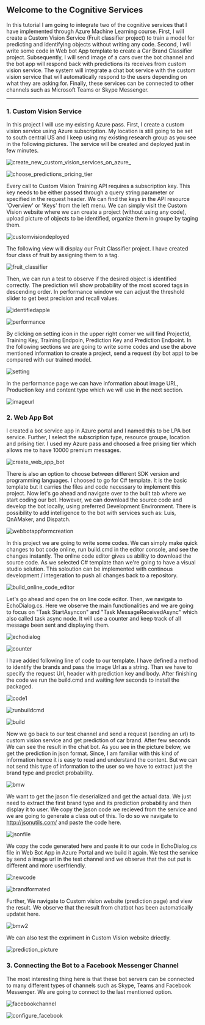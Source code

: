 ## Welcome to the Cognitive Services

In this tutorial I am  going to integrate two of the cognitive services that I have implemented through Azure Machine Learning  course. First, I will create a Custom Vision Service (Fruit classifier project) to train a model for predicting and identifying objects without writing any code. Second, I will write some code in Web bot App template to create a Car Brand Classifier project. Subsequently, I will send image of a cars over the bot channel and the bot app will respond back with predictions its receives from custom vision service. The system will integrate a chat bot service  with the custom vision service that will automatically respond to the users depending on what they are asking for. Finally, these services can be connected to other channels such as Microsoft Teams or Skype Messenger.

***

### 1. Custom Vision Service
In this project I will use my existing Azure pass. First, I create a custom vision service using Azure subscription. My location is still going to be set to south central US and I keep using my existing research group as you see in the following pictures. The service will be created and deployed just in few minutes. 


![create_new_custom_vision_services_on_azure_](https://user-images.githubusercontent.com/26039303/49919411-c5b80d80-fea6-11e8-8c4b-4a6ea671b8b4.png)

![choose_predictions_pricing_tier](https://user-images.githubusercontent.com/26039303/49919545-3e1ece80-fea7-11e8-9c22-f742e4ae2fff.png)

Every call to Custom Vision Training API requires a subscription key. This key needs to be either passed through a query string parameter or specified in the request header. We can find the keys in the API resource 'Overview' or 'Keys' from the left menu. We can simply visit  the Custom Vision website where we can create a project (without using any code), upload picture of objects to be identified, organize them in groupe by taging them. 

![customvisiondeployed](https://user-images.githubusercontent.com/26039303/49920683-5a246f00-feab-11e8-88b2-0ffe30b880ad.png)


The following view will display our Fruit Classifier project. I have created four class of fruit by assigning them to a tag.


![fruit_classifier](https://user-images.githubusercontent.com/26039303/49921498-f3ed1b80-fead-11e8-826c-945bea3afbc0.png)


Then, we can run a test to observe if the desired object is identified correctly. The prediction will show probability of the most scored tags in descending order. In performance window we can adjust the threshold slider to get best precision and recall values.


![identifiedapple](https://user-images.githubusercontent.com/26039303/49925169-67942600-feb8-11e8-8763-01e08d84c8ae.png)


![performance](https://user-images.githubusercontent.com/26039303/49925307-c78acc80-feb8-11e8-9d15-7e13f3b56540.png)

By clicking on setting icon in the upper right corner we will find ProjectId, Training Key, Training Endpoin, Prediction Key and Prediction Endpoint. In the following sections we are going to write some codes and use the above mentioned information to create a project, send a request (by bot app) to be compared with our trained model.


![setting](https://user-images.githubusercontent.com/26039303/49938842-5ad4f980-fedb-11e8-9704-c59ca82a43a9.png)


In the performance page we can have information about image URL, Production key and content type which we will use in the next section.


![imageurl](https://user-images.githubusercontent.com/26039303/49941676-78a65c80-fee3-11e8-8506-2bc528bd50f6.png)

### 2. Web App Bot
I created a bot service app in Azure portal and I named this to be LPA bot service. Further, I select the subscription type, resource groupe, location and prising tier. I used my Azure pass and choosed a free prising tier which allows me to have 10000 premium messages. 


![create_web_app_bot](https://user-images.githubusercontent.com/26039303/49929591-205f6280-fec3-11e8-923b-1262b2a76cb5.png)


There is also an option to choose between  different SDK version and programming languages. I choosed to go for C# template. It is the basic template but it carries the files and code necessary to implement this project. Now let's go ahead and navigate over to the built tab where we start coding our bot. However, we can download the source code and develop the bot locally, using preferred Development Environment. There is possibility to add intelligence to the bot with services such as: Luis, QnAMaker, and Dispatch. 


![webbotappformcreation](https://user-images.githubusercontent.com/26039303/49929791-99f75080-fec3-11e8-85ed-d87204483b13.png)


In this project we are going to write some codes. We can simply make quick changes to bot code online, run build.cmd in the editor console, and see the changes instantly. The online code editor gives us ability to download the source code. As we selected C# template than we're going to have a visual studio solution. This soloution can be implemented with continous development / integeration to push all changes back to a repository.

![build_online_code_editor](https://user-images.githubusercontent.com/26039303/49929610-2f461500-fec3-11e8-8ab3-a4f5a7501965.png)


Let's go ahead and open the on line code editor. Then, we navigate to EchoDialog.cs. Here we observe the main functionalities and we are going to focus on "Task StartAsyncon" and "Task MessageReceivedAsync" which also called task async node. It will use a counter and keep track of all message been sent and displaying them. 
 
 ![echodialog](https://user-images.githubusercontent.com/26039303/49935567-a2568800-fed1-11e8-8d0b-d559fd13f02d.png)
 
 
 ![counter](https://user-images.githubusercontent.com/26039303/49952167-b8793e00-fefb-11e8-944f-5e69fb767d4d.png)
 
 
I have added following line of code to our template. I have defined a method to identify the brands and pass the image Url as a string.
Than we have to specify the request Url, header with prediction key and body. After finishing the code we run the build.cmd and waiting few seconds to install the packaged.
 
 ![code1](https://user-images.githubusercontent.com/26039303/49937019-ce740800-fed5-11e8-8558-db9507da757f.png)


![runbuildcmd](https://user-images.githubusercontent.com/26039303/49992335-0b96d380-ff84-11e8-9cb8-55d660305f08.png)


![build](https://user-images.githubusercontent.com/26039303/49992349-194c5900-ff84-11e8-9099-1377ead25803.png)


Now we go back to our test channel and send a request (sending an url) to custom vision service and get prediction of car brand. After few seconds We can see the result in the chat bot. As you see in the picture below, we get the prediction in json format. Since, I am familiar with this kind of information hence it is easy to read and understand the content. But we can not send this type of information to the user so we have to extract just the brand type and predict probability. 


![bmw](https://user-images.githubusercontent.com/26039303/49995259-e908b880-ff8b-11e8-9be9-a1e814c2586d.png)


We want to get the jason file deserialized and get the actual data. We just need to extract the first brand type and its prediction probability and then  display it to user. We copy the jason code we recieved from the service and we are going to generate a class out of this. To do so we navigate to http://jsonutils.com/ and paste the code here.


![jsonfile](https://user-images.githubusercontent.com/26039303/50034998-198a3a00-0000-11e9-9075-818892cdf5ad.png)


We copy the code generated here and paste it to our code in EchoDialog.cs file in Web Bot App in Azure Portal and we build it again. We test the service by send a image url in the test channel and we observe that the out put is different and more userfriendly.


![newcode](https://user-images.githubusercontent.com/26039303/50035909-180f4080-0005-11e9-9ab3-0d1dddf33b76.png)


![brandformated](https://user-images.githubusercontent.com/26039303/50035846-a9ca7e00-0004-11e9-9645-a928ed63dce5.png) 
 


Further, We navigate to Custom vision website (prediction page) and view the result. We observe that the result from chatbot has been automatically updatet here.


![bmw2](https://user-images.githubusercontent.com/26039303/49996050-384fe880-ff8e-11e8-86b4-75c08baa43ee.png)


We can also test the expriment in Custom Vision website driectly.

![prediction_picture](https://user-images.githubusercontent.com/26039303/49995270-f2922080-ff8b-11e8-953e-c5b41d7d0d6a.png)


### 3. Connecting the Bot to a Facebook Messenger Channel

The most interesting thing here is that these bot servers can be connected to many different types of channels such as Skype, Teams and Facebook Messenger. We are going to connect to the last mentioned option.


![facebookchannel](https://user-images.githubusercontent.com/26039303/50036405-0760c980-0009-11e9-81cc-fb361b428223.png)


![configure_facebook](https://user-images.githubusercontent.com/26039303/50036351-991c0700-0008-11e9-93da-5ccb54fff324.png)









